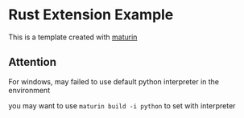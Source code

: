 # Rust Extension Example
This is a template created with [maturin](https://github.com/PyO3/maturin)

## Attention

For windows, may failed to use default python interpreter in the environment

you may want to use `maturin build -i python` to set with interpreter


